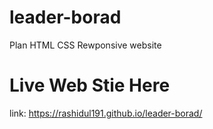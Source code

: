 # leader-borad
Plan HTML CSS Rewponsive website

# Live Web Stie Here
link: https://rashidul191.github.io/leader-borad/
